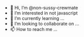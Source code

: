- 👋 Hi, I’m @non-sussy-crewmate
- 👀 I’m interested in not javascript
- 🌱 I’m currently learning ...
- 💞️ I’m looking to collaborate on ...
- 📫 How to reach me ...

<!---
non-sussy-crewmate/non-sussy-crewmate is a ✨ special ✨ repository because its `README.md` (this file) appears on your GitHub profile.
You can click the Preview link to take a look at your changes.
--->
